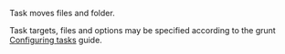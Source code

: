 Task moves files and folder.

Task targets, files and options may be specified according to the grunt [Configuring tasks](http://gruntjs.com/configuring-tasks) guide.
